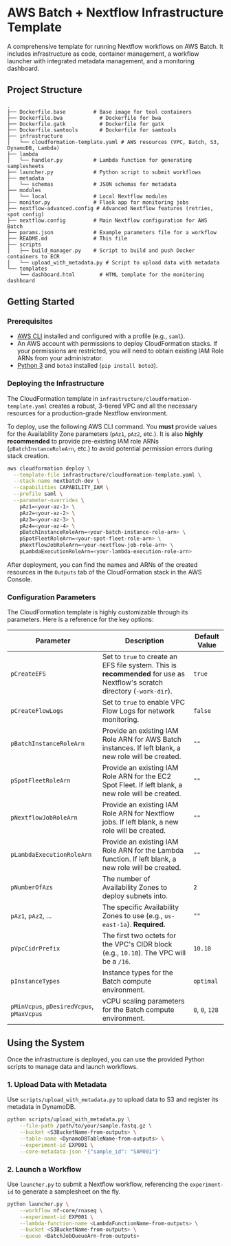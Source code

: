 # AWS Batch + Nextflow Infrastructure Template

A comprehensive template for running Nextflow workflows on AWS Batch. It includes infrastructure as code, container management, a workflow launcher with integrated metadata management, and a monitoring dashboard.

## Project Structure

```
.
├── Dockerfile.base         # Base image for tool containers
├── Dockerfile.bwa            # Dockerfile for bwa
├── Dockerfile.gatk           # Dockerfile for gatk
├── Dockerfile.samtools       # Dockerfile for samtools
├── infrastructure
│   └── cloudformation-template.yaml # AWS resources (VPC, Batch, S3, DynamoDB, Lambda)
├── lambda
│   └── handler.py          # Lambda function for generating samplesheets
├── launcher.py             # Python script to submit workflows
├── metadata
│   └── schemas             # JSON schemas for metadata
├── modules
│   └── local               # Local Nextflow modules
├── monitor.py              # Flask app for monitoring jobs
├── nextflow-advanced.config # Advanced Nextflow features (retries, spot config)
├── nextflow.config         # Main Nextflow configuration for AWS Batch
├── params.json             # Example parameters file for a workflow
├── README.md               # This file
├── scripts
│   ├── build_manager.py    # Script to build and push Docker containers to ECR
│   └── upload_with_metadata.py # Script to upload data with metadata
└── templates
    └── dashboard.html        # HTML template for the monitoring dashboard
```

## Getting Started

### Prerequisites

- [AWS CLI](https://aws.amazon.com/cli/) installed and configured with a profile (e.g., `saml`).
- An AWS account with permissions to deploy CloudFormation stacks. If your permissions are restricted, you will need to obtain existing IAM Role ARNs from your administrator.
- [Python 3](https://www.python.org/downloads/) and `boto3` installed (`pip install boto3`).

### Deploying the Infrastructure

The CloudFormation template in `infrastructure/cloudformation-template.yaml` creates a robust, 3-tiered VPC and all the necessary resources for a production-grade Nextflow environment. 

To deploy, use the following AWS CLI command. You **must** provide values for the Availability Zone parameters (`pAz1`, `pAz2`, etc.). It is also **highly recommended** to provide pre-existing IAM role ARNs (`pBatchInstanceRoleArn`, etc.) to avoid potential permission errors during stack creation.

```bash
aws cloudformation deploy \
  --template-file infrastructure/cloudformation-template.yaml \
  --stack-name nextbatch-dev \
  --capabilities CAPABILITY_IAM \
  --profile saml \
  --parameter-overrides \
    pAz1=<your-az-1> \
    pAz2=<your-az-2> \
    pAz3=<your-az-3> \
    pAz4=<your-az-4> \
    pBatchInstanceRoleArn=<your-batch-instance-role-arn> \
    pSpotFleetRoleArn=<your-spot-fleet-role-arn> \
    pNextflowJobRoleArn=<your-nextflow-job-role-arn> \
    pLambdaExecutionRoleArn=<your-lambda-execution-role-arn>
```

After deployment, you can find the names and ARNs of the created resources in the `Outputs` tab of the CloudFormation stack in the AWS Console.

### Configuration Parameters

The CloudFormation template is highly customizable through its parameters. Here is a reference for the key options:

| Parameter | Description | Default Value |
| --- | --- | --- |
| `pCreateEFS` | Set to `true` to create an EFS file system. This is **recommended** for use as Nextflow's scratch directory (`-work-dir`). | `true` |
| `pCreateFlowLogs` | Set to `true` to enable VPC Flow Logs for network monitoring. | `false` |
| `pBatchInstanceRoleArn` | Provide an existing IAM Role ARN for AWS Batch instances. If left blank, a new role will be created. | `""` |
| `pSpotFleetRoleArn` | Provide an existing IAM Role ARN for the EC2 Spot Fleet. If left blank, a new role will be created. | `""` |
| `pNextflowJobRoleArn` | Provide an existing IAM Role ARN for Nextflow jobs. If left blank, a new role will be created. | `""` |
| `pLambdaExecutionRoleArn` | Provide an existing IAM Role ARN for the Lambda function. If left blank, a new role will be created. | `""` |
| `pNumberOfAzs` | The number of Availability Zones to deploy subnets into. | `2` |
| `pAz1`, `pAz2`, ... | The specific Availability Zones to use (e.g., `us-east-1a`). **Required.** | `""` |
| `pVpcCidrPrefix` | The first two octets for the VPC's CIDR block (e.g., `10.10`). The VPC will be a `/16`. | `10.10` |
| `pInstanceTypes` | Instance types for the Batch compute environment. | `optimal` |
| `pMinVcpus`, `pDesiredVcpus`, `pMaxVcpus` | vCPU scaling parameters for the Batch compute environment. | `0`, `0`, `128` |

## Using the System

Once the infrastructure is deployed, you can use the provided Python scripts to manage data and launch workflows.

### 1. Upload Data with Metadata

Use `scripts/upload_with_metadata.py` to upload data to S3 and register its metadata in DynamoDB.

```bash
python scripts/upload_with_metadata.py \
    --file-path /path/to/your/sample.fastq.gz \
    --bucket <S3BucketName-from-outputs> \
    --table-name <DynamoDBTableName-from-outputs> \
    --experiment-id EXP001 \
    --core-metadata-json '{"sample_id": "SAM001"}'
```

### 2. Launch a Workflow

Use `launcher.py` to submit a Nextflow workflow, referencing the `experiment-id` to generate a samplesheet on the fly.

```bash
python launcher.py \
    --workflow nf-core/rnaseq \
    --experiment-id EXP001 \
    --lambda-function-name <LambdaFunctionName-from-outputs> \
    --bucket <S3BucketName-from-outputs> \
    --queue <BatchJobQueueArn-from-outputs>
```

